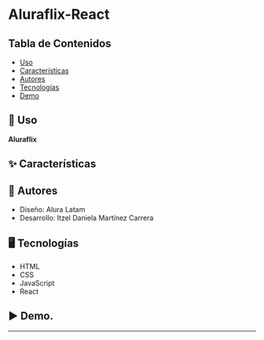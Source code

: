 # Aluraflix-React

## Tabla de Contenidos
- [Uso](#uso)
- [Características](#características)
- [Autores](#autores)
- [Tecnologías](#tecnologias)
- [Demo](#demo)

## 🚀 Uso
**Aluraflix** 



## ✨ Características


## 👥 Autores
- Diseño: Alura Latam
- Desarrollo: Itzel Daniela Martínez Carrera

## 🖥️ Tecnologías

- HTML
- CSS
- JavaScript
- React

## ▶️  Demo.


---
